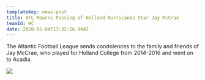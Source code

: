 ```yaml
---
templateKey: news-post
title: AFL Mourns Passing of Holland Hurricanes Star Jay McCrae
teamId: HC
date: 2020-05-04T17:32:56.904Z
---
```

The Atlantic Football League sends condolences to the family and friends of Jay McCrae, who played for Holland College from 2014-2016 and went on to Acadia. 

![](/img/jay-mccrae.jpg)
